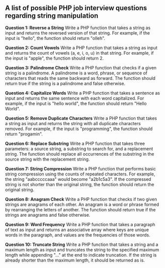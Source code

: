 ## A list of possible PHP job interview questions regarding string manipulation

**Question 1: Reverse a String**
Write a PHP function that takes a string as input and returns the reversed version of that string. For example, if the input is "hello", the function should return "olleh".

**Question 2: Count Vowels**
Write a PHP function that takes a string as input and returns the count of vowels (a, e, i, o, u) in that string. For example, if the input is "apple", the function should return 2.

**Question 3: Palindrome Check**
Write a PHP function that checks if a given string is a palindrome. A palindrome is a word, phrase, or sequence of characters that reads the same backward as forward. The function should return true if the string is a palindrome and false otherwise.

**Question 4: Capitalize Words**
Write a PHP function that takes a sentence as input and returns the same sentence with each word capitalized. For example, if the input is "hello world", the function should return "Hello World".

**Question 5: Remove Duplicate Characters**
Write a PHP function that takes a string as input and returns the string with all duplicate characters removed. For example, if the input is "programming", the function should return "progamin".

**Question 6: Replace Substring**
Write a PHP function that takes three parameters: a source string, a substring to search for, and a replacement string. The function should replace all occurrences of the substring in the source string with the replacement string.

**Question 7: String Compression**
Write a PHP function that performs basic string compression using the counts of repeated characters. For example, the string "aabcccccaaa" would become "a2b1c5a3". If the compressed string is not shorter than the original string, the function should return the original string.

**Question 8: Anagram Check**
Write a PHP function that checks if two given strings are anagrams of each other. An anagram is a word or phrase formed by rearranging the letters of another. The function should return true if the strings are anagrams and false otherwise.

**Question 9: Word Frequency**
Write a PHP function that takes a paragraph of text as input and returns an associative array where keys are unique words in the paragraph, and values are the frequencies of those words.

**Question 10: Truncate String**
Write a PHP function that takes a string and a maximum length as input and truncates the string to the specified maximum length while appending "..." at the end to indicate truncation. If the string is already shorter than the maximum length, it should be returned as is.
